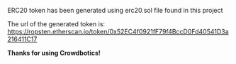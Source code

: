 ERC20 token has been generated using erc20.sol file found in this project

The url of the generated token is: https://ropsten.etherscan.io/token/0x52EC4f0921fF79f4BccD0Fd40541D3a216411C17

**Thanks for using Crowdbotics!**